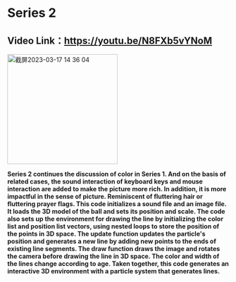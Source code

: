 # Series 2

## Video Link：https://youtu.be/N8FXb5vYNoM

<img width="250" alt="截屏2023-03-17 14 36 04" src="https://user-images.githubusercontent.com/57748663/225969803-e0cd9a3a-1a47-4ba6-8994-6ab0e59bb703.png">

**Series 2 continues the discussion of color in Series 1. And on the basis of related cases, the sound interaction of keyboard keys and mouse interaction are added to make the picture more rich. In addition, it is more impactful in the sense of picture. Reminiscent of fluttering hair or fluttering prayer flags. This code initializes a sound file and an image file. It loads the 3D model of the ball and sets its position and scale. The code also sets up the environment for drawing the line by initializing the color list and position list vectors, using nested loops to store the position of the points in 3D space.
The update function updates the particle's position and generates a new line by adding new points to the ends of existing line segments. The draw function draws the image and rotates the camera before drawing the line in 3D space. The color and width of the lines change according to age.
Taken together, this code generates an interactive 3D environment with a particle system that generates lines.**


